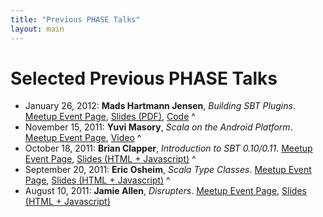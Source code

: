 ```yaml
---
title: "Previous PHASE Talks"
layout: main
---
```


# Selected Previous PHASE Talks

* January 26, 2012: **Mads Hartmann Jensen**, _Building SBT Plugins_. [Meetup Event Page](http://www.meetup.com/scala-phase/events/47857352/), [Slides (PDF)](talks/mads-sbt-plugins.pdf), [Code](https://github.com/mads379/sbt-plugin-examples)
^
* November 15, 2011: **Yuvi Masory**, _Scala on the Android Platform_. [Meetup Event Page](http://www.meetup.com/scala-phase/events/39391912/), [Video](http://vimeo.com/32516782)
^
* October 18, 2011: **Brian Clapper**, _Introduction to SBT 0.10/0.11_. [Meetup Event Page](http://www.meetup.com/scala-phase/events/35297532/), [Slides (HTML + Javascript)](http://www.ardentex.com/publications/intro-sbt/index.html)
^
* September 20, 2011: **Eric Osheim**, _Scala Type Classes_. [Meetup Event Page](http://www.meetup.com/scala-phase/events/31595792/), [Slides (HTML + Javascript)](http://plastic-idolatry.com/typcls/)
^
* August 10, 2011: **Jamie Allen**, _Disrupters_. [Meetup Event Page](http://www.meetup.com/scala-phase/events/26666971/), [Slides (HTML + Javascript)](talks/jamie-allen-sdisruptor/index.html)
